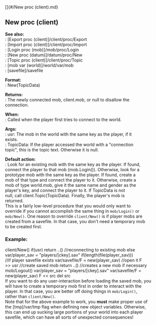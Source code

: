 []{#/New proc (client).md}    
## New proc (client)    
**See also:**    
:   [Export proc (client)]/client/proc/Export    
:   [Import proc (client)]/client/proc/Import    
:   [Login proc (mob)]/mob/proc/Login    
:   [New proc (datum)]/datum/proc/New    
:   [Topic proc (client)]/client/proc/Topic    
:   [mob var (world)]/world/var/mob    
:   [savefile]/savefile    
<!-- -->    
**Format:**    
:   New(TopicData)    
<!-- -->    
**Returns:**    
:   The newly connected mob, client.mob, or null to disallow the    
    connection.    
<!-- -->    
**When:**    
:   Called when the player first tries to connect to the world.    
<!-- -->    
**Args:**    
:   usr: The mob in the world with the same key as the player, if it    
    exists.    
:   TopicData: If the player accessed the world with a \"connection    
    topic\", this is the topic text. Otherwise it is null.    
<!-- -->    
**Default action:**    
:   Look for an existing mob with the same key as the player. If found,    
    connect the player to that mob (mob.Login()). Otherwise, look for a    
    prototype mob with the same key as the player. If found, create a    
    mob of that type and connect the player to it. Otherwise, create a    
    mob of type world.mob, give it the same name and gender as the    
    player\'s key, and connect the player to it. If TopicData is not    
    null, call client.Topic(TopicData). Finally, the player\'s mob is    
    returned.    
This is a fairly low-level procedure that you would only want to    
override if you cannot accomplish the same thing in `mob/Login()` or    
`mob/New()`. One reason to override `client/New()` is if player mobs are    
created from a savefile. In that case, you don\'t need a temporary mob    
to be created first.    
### Example:    
client/New() if(usr) return ..() //reconnecting to existing mob else    
var/player_sav = \"players/\[ckey\].sav\" if(length(file(player_sav)))    
//if player savefile exists var/savefile/F = new(player_sav) //open it F    
\>\> usr //create saved mob return ..() //creates a new mob if necessary    
mob/Logout() var/player_sav = \"players/\[ckey\].sav\" var/savefile/F =    
new(player_sav) F \<\< src del src    
If you want to do any user-interaction before loading the saved mob, you    
will have to create a temporary mob first in order to interact with the    
player. In that case, you are better off doing things in `mob/Login()`,    
rather than `client/New()`.    
Note that for the above example to work, you **must** make proper use of    
the [tmp]/var/tmp flag when defining new object variables. Otherwise,    
this can end up sucking large portions of your world into each player    
savefile, which can have all sorts of unexpected consequences!  